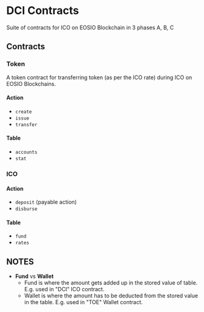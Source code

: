 # DCI Contracts
Suite of contracts for ICO on EOSIO Blockchain in 3 phases A, B, C 

## Contracts
### Token
A token contract for transferring token (as per the ICO rate) during ICO on EOSIO Blockchains.

#### Action
* `create`
* `issue`
* `transfer`

#### Table
* `accounts`
* `stat`


### ICO

#### Action
* `deposit` (payable action)
* `disburse`

#### Table
* `fund`
* `rates`


## NOTES
* __Fund__ vs __Wallet__
	- Fund is where the amount gets added up in the stored value of table. E.g. used in "DCI" ICO contract.
	- Wallet is where the amount has to be deducted from the stored value in the table. E.g. used in "TOE" Wallet contract.